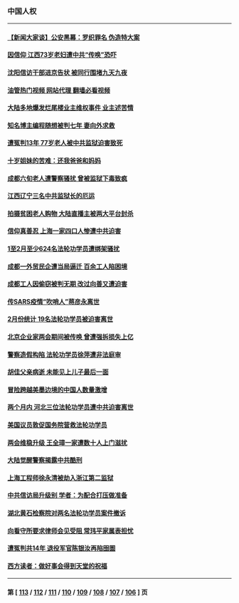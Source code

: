 ### 中国人权
---
#### [【新闻大家谈】公安黑幕：罗织罪名 伪造特大案](../../pages/ncid278/n13957627.md?03250045) 
#### [因信仰 江西73岁老妇遭中共“传唤”恐吓](../../pages/ncid278/n13955184.md?03250045) 
#### [沈阳信访干部进京告状 被同行围堵九天九夜](../../pages/ncid278/n13954685.md?03250045) 
#### [油管热门视频 网站代理 翻墙必看视频](http://138.2.39.72:81/youtube.html?epic-marker?03250045)
#### [大陆多地爆发烂尾楼业主维权事件 业主述苦情](../../pages/ncid278/n13956145.md?03250045) 
#### [知名博主编程随想被判七年 妻向外求救](../../pages/ncid278/n13955870.md?03250045) 
#### [遭冤判13年 77岁老人被中共监狱迫害致死](../../pages/ncid278/n13953812.md?03250045) 
#### [十岁姐妹的苦难：还我爸爸和妈妈](../../pages/ncid278/n13923454.md?03250045) 
#### [成都六旬老人遭警察骚扰 曾被监狱下毒致疯](../../pages/ncid278/n13952299.md?03250045) 
#### [江西辽宁三名中共监狱长的厄运](../../pages/ncid278/n13951740.md?03250045) 
#### [拍摄贫困老人购物 大陆直播主被两大平台封杀](../../pages/ncid278/n13952368.md?03250045) 
#### [信仰真善忍 上海一家四口人惨遭中共迫害](../../pages/ncid278/n13950973.md?03250045) 
#### [1至2月至少624名法轮功学员遭绑架骚扰](../../pages/ncid278/n13950181.md?03250045) 
#### [成都一外贸民企遭当局逼迁 百余工人陷困境](../../pages/ncid278/n13950512.md?03250045) 
#### [成都工人因偷窃被判无期 改过向善又遭迫害](../../pages/ncid278/n13948561.md?03250045) 
#### [传SARS疫情“吹哨人”蒋彦永离世](../../pages/ncid278/n13949222.md?03250045) 
#### [2月份统计 19名法轮功学员被迫害离世](../../pages/ncid278/n13947335.md?03250045) 
#### [北京企业家两会期间被传唤 曾遭强拆损失上亿](../../pages/ncid278/n13947896.md?03250045) 
#### [警察造假构陷 法轮功学员徐萍遭非法庭审](../../pages/ncid278/n13946469.md?03250045) 
#### [胡佳父亲病逝 未能见上儿子最后一面](../../pages/ncid278/n13947415.md?03250045) 
#### [冒险跨越美墨边境的中国人数量激增](../../pages/ncid278/n13946742.md?03250045) 
#### [两个月内 河北三位法轮功学员遭中共迫害离世](../../pages/ncid278/n13945856.md?03250045) 
#### [美国议员敦促国务院营救法轮功学员](../../pages/ncid278/n13945791.md?03250045) 
#### [两会维稳升级 王全璋一家遭数十人上门滋扰](../../pages/ncid278/n13946416.md?03250045) 
#### [大陆觉醒警察揭露中共酷刑](../../pages/ncid278/n13937616.md?03250045) 
#### [上海工程师徐永清被劫入浙江第二监狱](../../pages/ncid278/n13945041.md?03250045) 
#### [中共信访局升级别 学者：为配合打压做准备](../../pages/ncid278/n13945602.md?03250045) 
#### [湖北黄石检察院对两名法轮功学员案件撤诉](../../pages/ncid278/n13944382.md?03250045) 
#### [向看守所要求律师会见受阻 常玮平家属表担忧](../../pages/ncid278/n13944719.md?03250045) 
#### [遭冤判共14年 退役军官陈银汝再陷囹圄](../../pages/ncid278/n13943569.md?03250045) 
#### [西方读者：做好事会得到天堂的祝福](../../pages/ncid278/n13943151.md?03250045) 

---
#### 第 [ [113](./113.md?03250045) / [112](./112.md?03250045) / [111](./111.md?03250045) / [110](./110.md?03250045) / [109](./109.md?03250045) / [108](./108.md?03250045) / [107](./107.md?03250045) / [106](./106.md?03250045) ] 页
